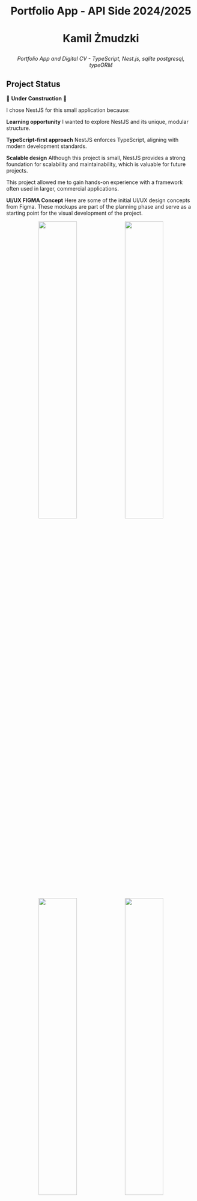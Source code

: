 # <p align="center">Portfolio App - API Side 2024/2025</p1>

# <p align="center">Kamil Żmudzki</p2>

<p align="center"><em>Portfolio App and Digital CV - TypeScript, Nest.js, sqlite postgresql, typeORM </em><br>
  
 ## Project Status

🚧 **Under Construction** 🚧

I chose NestJS for this small application because:

**Learning opportunity** I wanted to explore NestJS and its unique, modular structure.

**TypeScript-first approach** NestJS enforces TypeScript, aligning with modern development standards.

**Scalable design** Although this project is small, NestJS provides a strong foundation for scalability and maintainability, which is valuable for future projects.

This project allowed me to gain hands-on experience with a framework often used in larger, commercial applications.



**UI/UX FIGMA Concept** Here are some of the initial UI/UX design concepts from
Figma. These mockups are part of the planning phase and serve as a starting
point for the visual development of the project.

 <p align="center">
  <img src="https://github.com/user-attachments/assets/4c9bc46c-c787-431f-869c-2404d7d1cb00" width="45%" />
  <img src="https://github.com/user-attachments/assets/5c05c4a9-0efa-4f52-9606-c07d073e3860" width="45%" />
</p>
<br/>
<p align="center">
  <img src="https://github.com/user-attachments/assets/97b159cc-725f-4d29-a4f3-415c97b1386c" width="45%" />
  <img src="https://github.com/user-attachments/assets/4bf4bf08-d1d8-47aa-b3aa-e8f81932898f" width="45%" />
</p>
